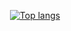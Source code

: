 <div align="center">
  
[![Top langs](https://github-readme-stats.vercel.app/api/top-langs/?username=seyhajin&title_color=fff&text_color=fff&bg_color=60,36d1dc,5b86e5&border_radius=10&border_color=ccc&layout=compact&langs_count=8&hide=shaderlab,hlsl)](https://github.com/seyhajin)
</div>
